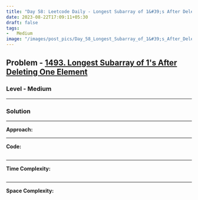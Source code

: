 ```yaml
---
title: "Day 58: Leetcode Daily - Longest Subarray of 1&#39;s After Deleting One Element"
date: 2023-08-22T17:09:11+05:30
draft: false
tags:
-   Medium
image: "/images/post_pics/Day_58_Longest_Subarray_of_1&#39;s_After_Deleting_One_Element/Cover.png"
---
```



## Problem - [1493. Longest Subarray of 1&#39;s After Deleting One Element](https://leetcode.com/problems/longest-subarray-of-1s-after-deleting-one-element/)

### Level - Medium
---

### Solution

---
**Approach:**


---

**Code:**

```java


```
---

**Time Complexity:**
```

```

---

**Space Complexity:**
```

```


